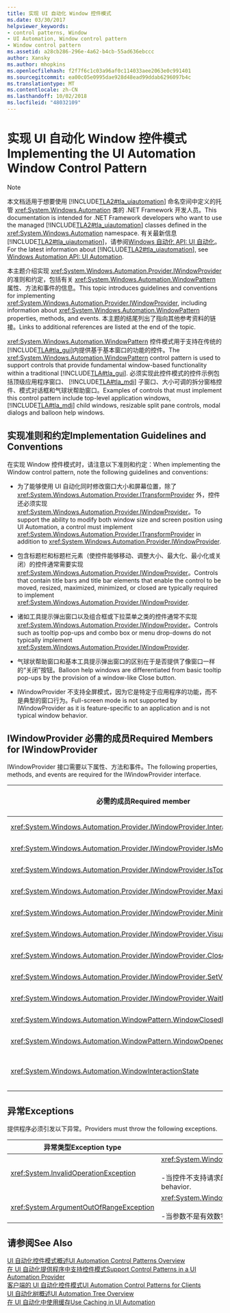 ```yaml
---
title: 实现 UI 自动化 Window 控件模式
ms.date: 03/30/2017
helpviewer_keywords:
- control patterns, Window
- UI Automation, Window control pattern
- Window control pattern
ms.assetid: a28cb286-296e-4a62-b4cb-55ad636ebccc
author: Xansky
ms.author: mhopkins
ms.openlocfilehash: f2f7f6c1c03a96af0c114033aee2063e0c991401
ms.sourcegitcommit: ea00c05e0995dae928d48ead99ddab6296097b4c
ms.translationtype: MT
ms.contentlocale: zh-CN
ms.lasthandoff: 10/02/2018
ms.locfileid: "48032109"
---
```

# <a name="implementing-the-ui-automation-window-control-pattern"></a><span data-ttu-id="fa3e1-102">实现 UI 自动化 Window 控件模式</span><span class="sxs-lookup"><span data-stu-id="fa3e1-102">Implementing the UI Automation Window Control Pattern</span></span>
> [!NOTE]
>  <span data-ttu-id="fa3e1-103">本文档适用于想要使用 [!INCLUDE[TLA2#tla_uiautomation](../../../includes/tla2sharptla-uiautomation-md.md)] 命名空间中定义的托管 <xref:System.Windows.Automation> 类的 .NET Framework 开发人员。</span><span class="sxs-lookup"><span data-stu-id="fa3e1-103">This documentation is intended for .NET Framework developers who want to use the managed [!INCLUDE[TLA2#tla_uiautomation](../../../includes/tla2sharptla-uiautomation-md.md)] classes defined in the <xref:System.Windows.Automation> namespace.</span></span> <span data-ttu-id="fa3e1-104">有关最新信息[!INCLUDE[TLA2#tla_uiautomation](../../../includes/tla2sharptla-uiautomation-md.md)]，请参阅[Windows 自动化 API: UI 自动化](https://go.microsoft.com/fwlink/?LinkID=156746)。</span><span class="sxs-lookup"><span data-stu-id="fa3e1-104">For the latest information about [!INCLUDE[TLA2#tla_uiautomation](../../../includes/tla2sharptla-uiautomation-md.md)], see [Windows Automation API: UI Automation](https://go.microsoft.com/fwlink/?LinkID=156746).</span></span>  
  
 <span data-ttu-id="fa3e1-105">本主题介绍实现 <xref:System.Windows.Automation.Provider.IWindowProvider>的准则和约定，包括有关 <xref:System.Windows.Automation.WindowPattern> 属性、方法和事件的信息。</span><span class="sxs-lookup"><span data-stu-id="fa3e1-105">This topic introduces guidelines and conventions for implementing <xref:System.Windows.Automation.Provider.IWindowProvider>, including information about <xref:System.Windows.Automation.WindowPattern> properties, methods, and events.</span></span> <span data-ttu-id="fa3e1-106">本主题的结尾列出了指向其他参考资料的链接。</span><span class="sxs-lookup"><span data-stu-id="fa3e1-106">Links to additional references are listed at the end of the topic.</span></span>  
  
 <span data-ttu-id="fa3e1-107"><xref:System.Windows.Automation.WindowPattern> 控件模式用于支持在传统的 [!INCLUDE[TLA#tla_gui](../../../includes/tlasharptla-gui-md.md)]内提供基于基本窗口的功能的控件。</span><span class="sxs-lookup"><span data-stu-id="fa3e1-107">The <xref:System.Windows.Automation.WindowPattern> control pattern is used to support controls that provide fundamental window-based functionality within a traditional [!INCLUDE[TLA#tla_gui](../../../includes/tlasharptla-gui-md.md)].</span></span> <span data-ttu-id="fa3e1-108">必须实现此控件模式的控件示例包括顶级应用程序窗口、 [!INCLUDE[TLA#tla_mdi](../../../includes/tlasharptla-mdi-md.md)] 子窗口、大小可调的拆分窗格控件、模式对话框和气球状帮助窗口。</span><span class="sxs-lookup"><span data-stu-id="fa3e1-108">Examples of controls that must implement this control pattern include top-level application windows, [!INCLUDE[TLA#tla_mdi](../../../includes/tlasharptla-mdi-md.md)] child windows, resizable split pane controls, modal dialogs and balloon help windows.</span></span>  
  
<a name="Implementation_Guidelines_and_Conventions"></a>   
## <a name="implementation-guidelines-and-conventions"></a><span data-ttu-id="fa3e1-109">实现准则和约定</span><span class="sxs-lookup"><span data-stu-id="fa3e1-109">Implementation Guidelines and Conventions</span></span>  
 <span data-ttu-id="fa3e1-110">在实现 Window 控件模式时，请注意以下准则和约定：</span><span class="sxs-lookup"><span data-stu-id="fa3e1-110">When implementing the Window control pattern, note the following guidelines and conventions:</span></span>  
  
-   <span data-ttu-id="fa3e1-111">为了能够使用 UI 自动化同时修改窗口大小和屏幕位置，除了 <xref:System.Windows.Automation.Provider.ITransformProvider> 外，控件还必须实现 <xref:System.Windows.Automation.Provider.IWindowProvider>。</span><span class="sxs-lookup"><span data-stu-id="fa3e1-111">To support the ability to modify both window size and screen position using UI Automation, a control must implement <xref:System.Windows.Automation.Provider.ITransformProvider> in addition to <xref:System.Windows.Automation.Provider.IWindowProvider>.</span></span>  
  
-   <span data-ttu-id="fa3e1-112">包含标题栏和标题栏元素（使控件能够移动、调整大小、最大化、最小化或关闭）的控件通常需要实现 <xref:System.Windows.Automation.Provider.IWindowProvider>。</span><span class="sxs-lookup"><span data-stu-id="fa3e1-112">Controls that contain title bars and title bar elements that enable the control to be moved, resized, maximized, minimized, or closed are typically required to implement <xref:System.Windows.Automation.Provider.IWindowProvider>.</span></span>  
  
-   <span data-ttu-id="fa3e1-113">诸如工具提示弹出窗口以及组合框或下拉菜单之类的控件通常不实现 <xref:System.Windows.Automation.Provider.IWindowProvider>。</span><span class="sxs-lookup"><span data-stu-id="fa3e1-113">Controls such as tooltip pop-ups and combo box or menu drop-downs do not typically implement <xref:System.Windows.Automation.Provider.IWindowProvider>.</span></span>  
  
-   <span data-ttu-id="fa3e1-114">气球状帮助窗口和基本工具提示弹出窗口的区别在于是否提供了像窗口一样的“关闭”按钮。</span><span class="sxs-lookup"><span data-stu-id="fa3e1-114">Balloon help windows are differentiated from basic tooltip pop-ups by the provision of a window-like Close button.</span></span>  
  
-   <span data-ttu-id="fa3e1-115">IWindowProvider 不支持全屏模式，因为它是特定于应用程序的功能，而不是典型的窗口行为。</span><span class="sxs-lookup"><span data-stu-id="fa3e1-115">Full-screen mode is not supported by IWindowProvider as it is feature-specific to an application and is not typical window behavior.</span></span>  
  
<a name="Required_Members_for_IWindowProvider"></a>   
## <a name="required-members-for-iwindowprovider"></a><span data-ttu-id="fa3e1-116">IWindowProvider 必需的成员</span><span class="sxs-lookup"><span data-stu-id="fa3e1-116">Required Members for IWindowProvider</span></span>  
 <span data-ttu-id="fa3e1-117">IWindowProvider 接口需要以下属性、方法和事件。</span><span class="sxs-lookup"><span data-stu-id="fa3e1-117">The following properties, methods, and events are required for the IWindowProvider interface.</span></span>  
  
|<span data-ttu-id="fa3e1-118">必需的成员</span><span class="sxs-lookup"><span data-stu-id="fa3e1-118">Required member</span></span>|<span data-ttu-id="fa3e1-119">成员类型</span><span class="sxs-lookup"><span data-stu-id="fa3e1-119">Member type</span></span>|<span data-ttu-id="fa3e1-120">说明</span><span class="sxs-lookup"><span data-stu-id="fa3e1-120">Notes</span></span>|  
|---------------------|-----------------|-----------|  
|<xref:System.Windows.Automation.Provider.IWindowProvider.InteractionState%2A>|<span data-ttu-id="fa3e1-121">属性</span><span class="sxs-lookup"><span data-stu-id="fa3e1-121">Property</span></span>|<span data-ttu-id="fa3e1-122">无</span><span class="sxs-lookup"><span data-stu-id="fa3e1-122">None</span></span>|  
|<xref:System.Windows.Automation.Provider.IWindowProvider.IsModal%2A>|<span data-ttu-id="fa3e1-123">属性</span><span class="sxs-lookup"><span data-stu-id="fa3e1-123">Property</span></span>|<span data-ttu-id="fa3e1-124">无</span><span class="sxs-lookup"><span data-stu-id="fa3e1-124">None</span></span>|  
|<xref:System.Windows.Automation.Provider.IWindowProvider.IsTopmost%2A>|<span data-ttu-id="fa3e1-125">属性</span><span class="sxs-lookup"><span data-stu-id="fa3e1-125">Property</span></span>|<span data-ttu-id="fa3e1-126">无</span><span class="sxs-lookup"><span data-stu-id="fa3e1-126">None</span></span>|  
|<xref:System.Windows.Automation.Provider.IWindowProvider.Maximizable%2A>|<span data-ttu-id="fa3e1-127">属性</span><span class="sxs-lookup"><span data-stu-id="fa3e1-127">Property</span></span>|<span data-ttu-id="fa3e1-128">无</span><span class="sxs-lookup"><span data-stu-id="fa3e1-128">None</span></span>|  
|<xref:System.Windows.Automation.Provider.IWindowProvider.Minimizable%2A>|<span data-ttu-id="fa3e1-129">属性</span><span class="sxs-lookup"><span data-stu-id="fa3e1-129">Property</span></span>|<span data-ttu-id="fa3e1-130">无</span><span class="sxs-lookup"><span data-stu-id="fa3e1-130">None</span></span>|  
|<xref:System.Windows.Automation.Provider.IWindowProvider.VisualState%2A>|<span data-ttu-id="fa3e1-131">属性</span><span class="sxs-lookup"><span data-stu-id="fa3e1-131">Property</span></span>|<span data-ttu-id="fa3e1-132">无</span><span class="sxs-lookup"><span data-stu-id="fa3e1-132">None</span></span>|  
|<xref:System.Windows.Automation.Provider.IWindowProvider.Close%2A>|<span data-ttu-id="fa3e1-133">方法</span><span class="sxs-lookup"><span data-stu-id="fa3e1-133">Method</span></span>|<span data-ttu-id="fa3e1-134">无</span><span class="sxs-lookup"><span data-stu-id="fa3e1-134">None</span></span>|  
|<xref:System.Windows.Automation.Provider.IWindowProvider.SetVisualState%2A>|<span data-ttu-id="fa3e1-135">方法</span><span class="sxs-lookup"><span data-stu-id="fa3e1-135">Method</span></span>|<span data-ttu-id="fa3e1-136">无</span><span class="sxs-lookup"><span data-stu-id="fa3e1-136">None</span></span>|  
|<xref:System.Windows.Automation.Provider.IWindowProvider.WaitForInputIdle%2A>|<span data-ttu-id="fa3e1-137">方法</span><span class="sxs-lookup"><span data-stu-id="fa3e1-137">Method</span></span>|<span data-ttu-id="fa3e1-138">无</span><span class="sxs-lookup"><span data-stu-id="fa3e1-138">None</span></span>|  
|<xref:System.Windows.Automation.WindowPattern.WindowClosedEvent>|<span data-ttu-id="fa3e1-139">事件</span><span class="sxs-lookup"><span data-stu-id="fa3e1-139">Event</span></span>|<span data-ttu-id="fa3e1-140">无</span><span class="sxs-lookup"><span data-stu-id="fa3e1-140">None</span></span>|  
|<xref:System.Windows.Automation.WindowPattern.WindowOpenedEvent>|<span data-ttu-id="fa3e1-141">事件</span><span class="sxs-lookup"><span data-stu-id="fa3e1-141">Event</span></span>|<span data-ttu-id="fa3e1-142">无</span><span class="sxs-lookup"><span data-stu-id="fa3e1-142">None</span></span>|  
|<xref:System.Windows.Automation.WindowInteractionState>|<span data-ttu-id="fa3e1-143">事件</span><span class="sxs-lookup"><span data-stu-id="fa3e1-143">Event</span></span>|<span data-ttu-id="fa3e1-144">不保证为 <xref:System.Windows.Automation.WindowInteractionState.ReadyForUserInteraction></span><span class="sxs-lookup"><span data-stu-id="fa3e1-144">Is not guaranteed to be <xref:System.Windows.Automation.WindowInteractionState.ReadyForUserInteraction></span></span>|  
  
<a name="Exceptions"></a>   
## <a name="exceptions"></a><span data-ttu-id="fa3e1-145">异常</span><span class="sxs-lookup"><span data-stu-id="fa3e1-145">Exceptions</span></span>  
 <span data-ttu-id="fa3e1-146">提供程序必须引发以下异常。</span><span class="sxs-lookup"><span data-stu-id="fa3e1-146">Providers must throw the following exceptions.</span></span>  
  
|<span data-ttu-id="fa3e1-147">异常类型</span><span class="sxs-lookup"><span data-stu-id="fa3e1-147">Exception type</span></span>|<span data-ttu-id="fa3e1-148">条件</span><span class="sxs-lookup"><span data-stu-id="fa3e1-148">Condition</span></span>|  
|--------------------|---------------|  
|<xref:System.InvalidOperationException>|<xref:System.Windows.Automation.Provider.IWindowProvider.SetVisualState%2A><br /><br /> <span data-ttu-id="fa3e1-149">-当控件不支持请求的行为。</span><span class="sxs-lookup"><span data-stu-id="fa3e1-149">-   When a control does not support a requested behavior.</span></span>|  
|<xref:System.ArgumentOutOfRangeException>|<xref:System.Windows.Automation.Provider.IWindowProvider.WaitForInputIdle%2A><br /><br /> <span data-ttu-id="fa3e1-150">-当参数不是有效数字。</span><span class="sxs-lookup"><span data-stu-id="fa3e1-150">-   When the parameter is not a valid number.</span></span>|  
  
## <a name="see-also"></a><span data-ttu-id="fa3e1-151">请参阅</span><span class="sxs-lookup"><span data-stu-id="fa3e1-151">See Also</span></span>  
 [<span data-ttu-id="fa3e1-152">UI 自动化控件模式概述</span><span class="sxs-lookup"><span data-stu-id="fa3e1-152">UI Automation Control Patterns Overview</span></span>](../../../docs/framework/ui-automation/ui-automation-control-patterns-overview.md)  
 [<span data-ttu-id="fa3e1-153">在 UI 自动化提供程序中支持控件模式</span><span class="sxs-lookup"><span data-stu-id="fa3e1-153">Support Control Patterns in a UI Automation Provider</span></span>](../../../docs/framework/ui-automation/support-control-patterns-in-a-ui-automation-provider.md)  
 [<span data-ttu-id="fa3e1-154">客户端的 UI 自动化控件模式</span><span class="sxs-lookup"><span data-stu-id="fa3e1-154">UI Automation Control Patterns for Clients</span></span>](../../../docs/framework/ui-automation/ui-automation-control-patterns-for-clients.md)  
 [<span data-ttu-id="fa3e1-155">UI 自动化树概述</span><span class="sxs-lookup"><span data-stu-id="fa3e1-155">UI Automation Tree Overview</span></span>](../../../docs/framework/ui-automation/ui-automation-tree-overview.md)  
 [<span data-ttu-id="fa3e1-156">在 UI 自动化中使用缓存</span><span class="sxs-lookup"><span data-stu-id="fa3e1-156">Use Caching in UI Automation</span></span>](../../../docs/framework/ui-automation/use-caching-in-ui-automation.md)
